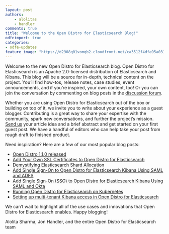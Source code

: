 ```yaml
---
layout: post
authors: 
    - alolitas
    - handler
comments: true
title: "Welcome to the Open Distro for Elasticsearch Blog!"
odfeimport: true
categories:
- odfe-updates
feature_image: "https://d2908q01vomqb2.cloudfront.net/ca3512f4dfa95a03169c5a670a4c91a19b3077b4/2019/03/26/open_disto-elasticsearch-logo-800x400.jpg"
---
```

Welcome to the new Open Distro for Elasticsearch blog. Open Distro for Elasticsearch is an Apache 2.0-licensed distribution of Elasticsearch and Kibana. This blog will be a source for in-depth, technical content on the project. You’ll find how-tos, release notes, case studies, event announcements, and if you’re inspired, your own content, too! Or you can join the conversation by commenting on blog posts in the [discussion forum](https://discuss.opendistrocommunity.dev/).

Whether you are using Open Distro for Elasticsearch out of the box or building on top of it, we invite you to write about your experience as a guest blogger. Contributing is a great way to share your expertise with the community, spark new conversations, and further the project’s mission. [Send us](mailto:opendistro-blog@amazon.com) your article idea and a brief abstract and get started on your first guest post. We have a handful of editors who can help take your post from rough draft to finished product.

Need inspiration? Here are a few of our most popular blog posts:

* [Open Distro 1.1.0 released](https://aws.amazon.com/blogs/opensource/open-distro-for-elasticsearch-1-1-0-released/)
* [Add Your Own SSL Certificates to Open Distro for Elasticsearch](https://aws.amazon.com/blogs/opensource/add-ssl-certificates-open-distro-for-elasticsearch/)
* [Demystifying Elasticsearch Shard Allocation](https://aws.amazon.com/blogs/opensource/open-distro-elasticsearch-shard-allocation/)
* [Add Single Sign-On to Open Distro for Elasticsearch Kibana Using SAML and ADFS](https://aws.amazon.com/blogs/opensource/open-distro-for-elasticsearch-single-sign-on-saml-adfs/)
* [Add Single Sign-On (SSO) to Open Distro for Elasticsearch Kibana Using SAML and Okta](https://aws.amazon.com/blogs/opensource/open-distro-for-elasticsearch-saml-okta/)
* [Running Open Distro for Elasticsearch on Kubernetes](https://aws.amazon.com/blogs/opensource/open-distro-for-elasticsearch-on-kubernetes/)
* [Setting up multi-tenant Kibana access in Open Distro for Elasticsearch](https://aws.amazon.com/blogs/opensource/multi-tenant-kibana-open-distro-for-elasticsearch/)

We can’t wait to highlight all of the use cases and innovations that Open Distro for Elasticsearch enables. Happy blogging!

Alolita Sharma, Jon Handler, and the entire Open Distro for Elasticsearch team
